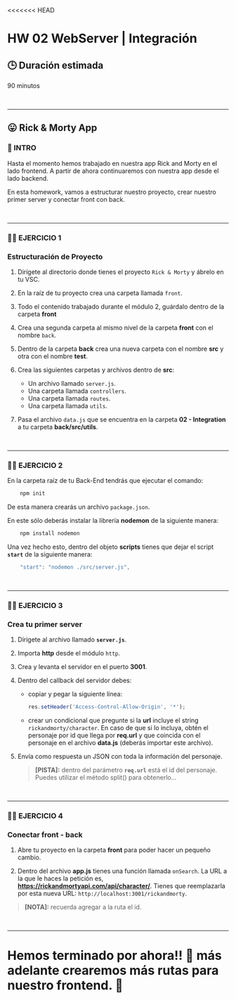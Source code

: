 <<<<<<< HEAD
# **HW 02 WebServer | Integración**

## **🕒 Duración estimada**

90 minutos

<br />

---

## **😛 Rick & Morty App**

### **📌 INTRO**

Hasta el momento hemos trabajado en nuestra app Rick and Morty en el lado frontend. A partir de ahora continuaremos con nuestra app desde el lado backend.

En esta homework, vamos a estructurar nuestro proyecto, crear nuestro primer server y conectar front con back.

<br />

---

### **👩‍💻 EJERCICIO 1**

### **Estructuración de Proyecto**

1. Dirígete al directorio donde tienes el proyecto `Rick & Morty` y ábrelo en tu VSC.

2. En la raíz de tu proyecto crea una carpeta llamada `front`.

3. Todo el contenido trabajado durante el módulo 2, guárdalo dentro de la carpeta **front**

4. Crea una segunda carpeta al mismo nivel de la carpeta **front** con el nombre `back`.

5. Dentro de la carpeta **back** crea una nueva carpeta con el nombre **src** y otra con el nombre **test**.

6. Crea las siguientes carpetas y archivos dentro de **src**:

   -  Un archivo llamado `server.js`.
   -  Una carpeta llamada `controllers`.
   -  Una carpeta llamada `routes`.
   -  Una carpeta llamada `utils`.

7. Pasa el archivo `data.js` que se encuentra en la carpeta **02 - Integration** a tu carpeta **back/src/utils**.

</br >

---

### **👩‍💻 EJERCICIO 2**

En la carpeta raíz de tu Back-End tendrás que ejecutar el comando:

```bash
    npm init
```

De esta manera crearás un archivo `package.json`.

En este sólo deberás instalar la librería **nodemon** de la siguiente manera:

```bash
    npm install nodemon
```

Una vez hecho esto, dentro del objeto **scripts** tienes que dejar el script **`start`** de la siguiente manera:

```javascript
    "start": "nodemon ./src/server.js",
```

<br />

---

### **👩‍💻 EJERCICIO 3**

### **Crea tu primer server**

1. Dírigete al archivo llamado **`server.js`**.

2. Importa **http** desde el módulo `http`.

3. Crea y levanta el servidor en el puerto **3001**.

4. Dentro del callback del servidor debes:

   -  copiar y pegar la siguiente línea:

      ```JAVASCRIPT
      res.setHeader('Access-Control-Allow-Origin', '*');
      ```

   -  crear un condicional que pregunte si la **url** incluye el string `rickandmorty/character`. En caso de que si lo incluya, obtén el personaje por id que llega por **req.url** y que coincida con el personaje en el archivo **data.js** (deberás importar este archivo).

5. Envía como respuesta un JSON con toda la información del personaje.

   > **[PISTA]:** dentro del parámetro **`req.url`** está el id del personaje. Puedes utilizar el método split() para obtenerlo...

<br />

---

### **👩‍💻 EJERCICIO 4**

### **Conectar front - back**

1. Abre tu proyecto en la carpeta **front** para poder hacer un pequeño cambio.

2. Dentro del archivo **app.js** tienes una función llamada `onSearch`. La URL a la que le haces la petición es, **<https://rickandmortyapi.com/api/character/>**. Tienes que reemplazarla por esta nueva URL: `http://localhost:3001/rickandmorty`.

> **[NOTA]:** recuerda agregar a la ruta el id.

<br />

---

Hemos terminado por ahora!! 🥳 más adelante crearemos más rutas para nuestro frontend. 🚀
=======
